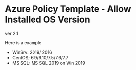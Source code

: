 Azure Policy Template - Allow Installed OS Version
=======
ver 2.1

Here is a example

+ WinSrv: 2019/ 2016
+ CentOS; 6.9/6.10/7.5/7.6/7.7 
+ MS SQL: MS SQL 2019 on Win 2019
